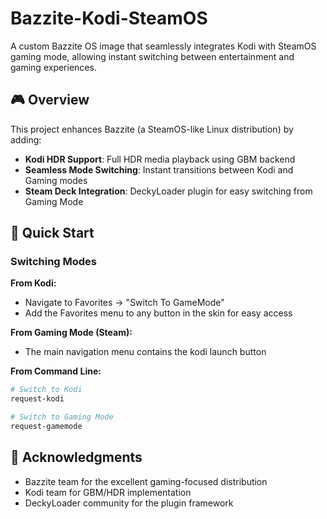 # Bazzite-Kodi-SteamOS

A custom Bazzite OS image that seamlessly integrates Kodi with SteamOS gaming mode, allowing instant switching between entertainment and gaming experiences.

## 🎮 Overview

This project enhances Bazzite (a SteamOS-like Linux distribution) by adding:
- **Kodi HDR Support**: Full HDR media playback using GBM backend
- **Seamless Mode Switching**: Instant transitions between Kodi and Gaming modes
- **Steam Deck Integration**: DeckyLoader plugin for easy switching from Gaming Mode

## 🚀 Quick Start

### Switching Modes

**From Kodi:**
- Navigate to Favorites → "Switch To GameMode"
- Add the Favorites menu to any button in the skin for easy access

**From Gaming Mode (Steam):**
- The main navigation menu contains the kodi launch button


**From Command Line:**
```bash
# Switch to Kodi
request-kodi

# Switch to Gaming Mode
request-gamemode
```

## 🙏 Acknowledgments

- Bazzite team for the excellent gaming-focused distribution
- Kodi team for GBM/HDR implementation
- DeckyLoader community for the plugin framework
